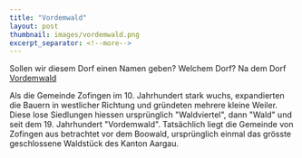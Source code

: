 ```yaml
---
title: "Vordemwald"
layout: post
thumbnail: images/vordemwald.png
excerpt_separator: <!--more-->
---
```


Sollen wir diesem Dorf einen Namen geben? Welchem Dorf? Na dem Dorf [Vordemwald](https://s.geo.admin.ch/4ntrsvgfyskd)

Als die Gemeinde Zofingen im 10. Jahrhundert stark wuchs, expandierten die Bauern in westlicher Richtung und gründeten mehrere kleine Weiler. Diese lose Siedlungen hiessen ursprünglich "Waldviertel", dann "Wald" und seit dem 19. Jahrhundert "Vordemwald". Tatsächlich liegt die Gemeinde von Zofingen aus betrachtet vor dem Boowald, ursprünglich einmal das grösste geschlossene Waldstück des Kanton Aargau. 
<!--more -->
